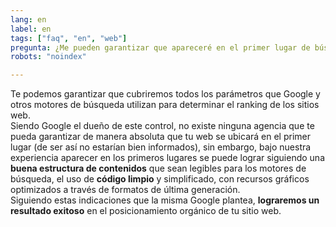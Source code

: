```yaml
---
lang: en
label: en
tags: ["faq", "en", "web"]
pregunta: ¿Me pueden garantizar que apareceré en el primer lugar de búsqueda?
robots: "noindex"

---
```


Te podemos garantizar que cubriremos todos los parámetros que Google y otros motores de búsqueda utilizan para determinar el ranking de los sitios web.  
Siendo Google el dueño de este control, no existe ninguna agencia que te pueda garantizar de manera absoluta que tu  web se ubicará en el primer lugar (de ser así no estarían bien informados), sin embargo, bajo nuestra experiencia aparecer en los primeros lugares se puede lograr siguiendo una **buena estructura de contenidos** que sean legibles para los motores de búsqueda, el uso de **código limpio** y simplificado, con recursos gráficos optimizados a través de formatos de última generación.  
Siguiendo estas indicaciones que la misma Google plantea, **lograremos un resultado exitoso** en el posicionamiento orgánico de tu sitio web.